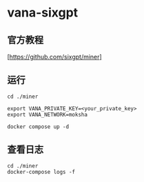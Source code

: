 # vana-sixgpt
<!--源程序端口3000，修改为2999-->
## 官方教程
[https://github.com/sixgpt/miner]
## 运行
```
cd ./miner
```
```
export VANA_PRIVATE_KEY=<your_private_key>
export VANA_NETWORK=moksha
```
```
docker compose up -d
```
## 查看日志
```
cd ./miner
docker-compose logs -f
```
